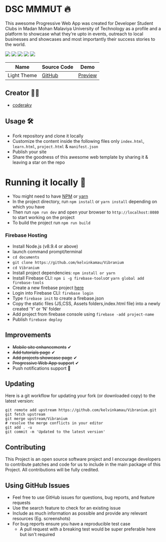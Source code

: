 # DSC MMMUT 🔥
This awesome Progressive Web App was created for Developer Student Clubs in Madan Mohan Malaviya University of Technology as a profile and a platform to showcase what they're upto in events, outreach to local businesses and showcases and most importantly their success stories to the world.

![](https://img.shields.io/github/issues/coderaky/dscmmmut)
![](https://img.shields.io/github/forks/coderaky/dscmmmut)
![](https://img.shields.io/github/stars/coderaky/dscmmmut)
![](https://img.shields.io/github/license/coderaky/dscmmmut)
![](https://img.shields.io/twitter/url?url=https%3A%2F%2Fgithub.com%2Fcoderaky%2Fdscmmmut)


| Name | Source Code| Demo |
| --- | --- | --- |
|Light Theme | [GitHub](https://github.com/coderaky/dscmmmut) | [Preview](https://dscmmmut.live) |

## Creator 👨‍💻
* [coderaky](https://coderaky.com)


## Usage 🛠
* Fork repository and clone it locally
* Customize the content inside the following files only ```index.html```, ```learn.html```, ```project.html``` & ```manifest.json```
* Publish your site
* Share the goodness of this awesome web template by sharing it & leaving a star on the repo

# Running it locally 🔩
* You might need to have [NPM](https://nodejs.org/en/download/) or [yarn](https://yarnpkg.com/en/docs/install)
* In the project directory, run `npm install` or `yarn install` depending on which you have
* Then run `npm run dev` and open your browser to `http://localhost:8080` to start working on the project
* To build the project run `npm run build`

### Firebase Hosting
* Install Node.js (v8.9.4 or above)
* launch command prompt/terminal 
* ```cd documents```
* ```git clone https://github.com/kelvinkamau/Vibranium```
* ```cd Vibranium```
* Install project dependencies: ```npm install or yarn```
* Install Firebase CLI: ```npm i -g firebase-tools```or  ```yarn global add firebase-tools```
* Create a new firebase project [here](https://console.firebase.google.com/)
* Login into Firebase CLI: ```firebase login```
* Type ```firebase init``` to create a firebase.json
* Copy the static files (JS,CSS, Assets folders,index.html file) into a newly created 'Y' or 'N' folder
* Add project from firebase console using ```firebase -add project-name```
* Publish ```firebase deploy```

## Improvements

* <s>Mobile site enhancements</s> ✔
* <s>Add tutorials page</s> ✔
* <s>Add projects showcase page</s> ✔
* <s>Progressive Web App support</s> ✔
* Push notifications support 📢

## Updating
Here is a git workflow for updating your fork (or downloaded copy) to the latest version:
```git
git remote add upstream https://github.com/kelvinkamau/Vibranium.git
git fetch upstream
git merge upstream/Vibranium
# resolve the merge conflicts in your editor
git add . -u
git commit -m 'Updated to the latest version'
```

## Contributing
This Project is an open source software project and I encourage developers to contribute patches and code for us to include in the main package of this Project. All contributions will be fully credited.

## Using GitHub Issues
* Feel free to use GitHub issues for questions, bug reports, and feature requests
* Use the search feature to check for an existing issue
* Include as much information as possible and provide any relevant resources (Eg. screenshots)
* For bug reports ensure you have a reproducible test case
    * A pull request with a breaking test would be super preferable here but isn't required

